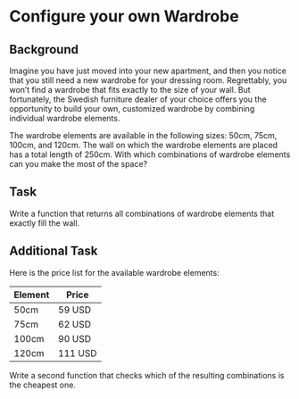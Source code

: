 # Configure your own Wardrobe

## Background
Imagine you have just moved into your new apartment, and then you notice that you still need a new wardrobe for your dressing room. Regrettably, you won’t find a wardrobe that fits exactly to the size of your wall. But fortunately, the Swedish furniture dealer of your choice offers you the opportunity to build your own, customized wardrobe by combining individual wardrobe elements.

The wardrobe elements are available in the following sizes: 50cm, 75cm, 100cm, and 120cm. The wall on which the wardrobe elements are placed has a total length of 250cm. With which combinations of wardrobe elements can you make the most of the space?

## Task
Write a function that returns all combinations of wardrobe elements that exactly fill the wall.

## Additional Task

Here is the price list for the available wardrobe elements:

| Element | Price   |
|---------|---------|
| 50cm    | 59 USD  | 
| 75cm    | 62 USD  | 
| 100cm   | 90 USD  | 
| 120cm   | 111 USD |

Write a second function that checks which of the resulting combinations is the cheapest one.